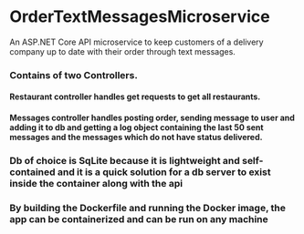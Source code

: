# OrderTextMessagesMicroservice
An ASP.NET Core API microservice to keep customers of a delivery company up to date with their order through text messages. 

### Contains of two Controllers. 
#### Restaurant controller handles get requests to get all restaurants.
#### Messages controller handles posting order, sending message to user and adding it to db and getting a log object containing the last 50 sent messages and the messages which do not have status delivered.


### Db of choice is SqLite because it is lightweight and self-contained and it is a quick solution for a db server to exist inside the container along with the api

### By building the Dockerfile and running the Docker image, the app can be containerized and can be run on any machine